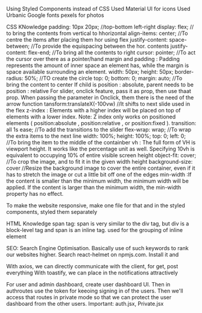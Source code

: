 Using Styled Components instead of CSS
Used Material UI for icons
Used Urbanic Google fonts
pexels for photos

CSS KNowledge
padding: 10px 20px; //top-bottom left-right
display: flex; // to bring the contents from vertical to hhorizontal
align-items: center; //To centre the items after placing them hor using flex
justify-content: space-between; //To provide the equispacing between the hor. contents
justify-content: flex-end; //To bring all the contents to right
cursor: pointer; //To act the cursor over there as a pointer/hand
margin and padding : Padding represents the amount of inner space an element has, while the margin is space available surrounding an element.
width: 50px; height: 50px; border-radius: 50%;  //TO create the circle
top: 0; bottom: 0; margin: auto;  //To bring the content to center
If child is position : absolute, parent needs to be position : relative
For slider, onclick feature, pass it as prop, then use thaat prop. When passing the parameter in Onclick, them there is the need of the arrow function
tansform:translateX(-100vw) //It shifts to next slide used in the flex
z-index : Elements with a higher index will be placed on top of elements with a lower index. Note: Z index only works on positioned elements ( position:absolute , position:relative , or position:fixed ).
transition: all 1s ease; //To add the transitions to the slider
flex-wrap: wrap; //To wrap the extra items to the next line
width: 100%; height: 100%; top: 0; left: 0; //To bring the item to the middle of the containber
vh : The full form of VH is viewport height. It works like the percentage unit as well. Specifying 10vh is equivalent to occupying 10% of entire visible screen height
object-fit: cover; //To crop the image, and to fit it in the given width height
background-size: cover //Resize the background image to cover the entire container, even if it has to stretch the image or cut a little bit off one of the edges
min-width :If the content is smaller than the minimum width, the minimum width will be applied. If the content is larger than the minimum width, the min-width property has no effect.

To make the website responsive, make one file for that and in the styled components, styled them separately


HTML Knowledge
span tag: span is very similar to the div tag, but div is a block-level tag and span is an inline tag. used for the grouping of inline element

SEO: Search Engine Optimisation. Basically use of such keywords to rank our websites higher.
Search react-helmet on npmjs.com. Install it and 

With axios, we can directly communicate with the client, for get, post everything 
With toastify, we can place in the notifications attractively

For user and admin dashboard, create user dashboard UI. Then in authroutes use the token for keeoing signing in of the users. Then we'll access that routes in private mode so that we can protect the user dashboard from the other users.
Important: auth.jsx, Private.jsx
